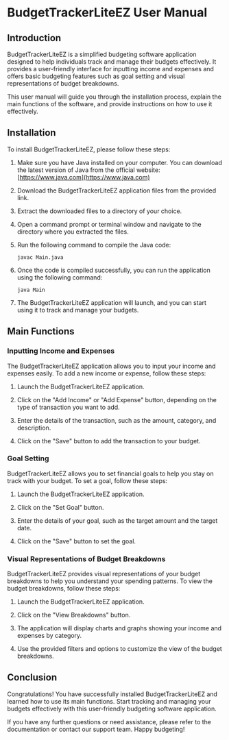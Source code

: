 # BudgetTrackerLiteEZ User Manual

## Introduction

BudgetTrackerLiteEZ is a simplified budgeting software application designed to help individuals track and manage their budgets effectively. It provides a user-friendly interface for inputting income and expenses and offers basic budgeting features such as goal setting and visual representations of budget breakdowns.

This user manual will guide you through the installation process, explain the main functions of the software, and provide instructions on how to use it effectively.

## Installation

To install BudgetTrackerLiteEZ, please follow these steps:

1. Make sure you have Java installed on your computer. You can download the latest version of Java from the official website: [https://www.java.com](https://www.java.com)

2. Download the BudgetTrackerLiteEZ application files from the provided link.

3. Extract the downloaded files to a directory of your choice.

4. Open a command prompt or terminal window and navigate to the directory where you extracted the files.

5. Run the following command to compile the Java code:

   ```
   javac Main.java
   ```

6. Once the code is compiled successfully, you can run the application using the following command:

   ```
   java Main
   ```

7. The BudgetTrackerLiteEZ application will launch, and you can start using it to track and manage your budgets.

## Main Functions

### Inputting Income and Expenses

The BudgetTrackerLiteEZ application allows you to input your income and expenses easily. To add a new income or expense, follow these steps:

1. Launch the BudgetTrackerLiteEZ application.

2. Click on the "Add Income" or "Add Expense" button, depending on the type of transaction you want to add.

3. Enter the details of the transaction, such as the amount, category, and description.

4. Click on the "Save" button to add the transaction to your budget.

### Goal Setting

BudgetTrackerLiteEZ allows you to set financial goals to help you stay on track with your budget. To set a goal, follow these steps:

1. Launch the BudgetTrackerLiteEZ application.

2. Click on the "Set Goal" button.

3. Enter the details of your goal, such as the target amount and the target date.

4. Click on the "Save" button to set the goal.

### Visual Representations of Budget Breakdowns

BudgetTrackerLiteEZ provides visual representations of your budget breakdowns to help you understand your spending patterns. To view the budget breakdowns, follow these steps:

1. Launch the BudgetTrackerLiteEZ application.

2. Click on the "View Breakdowns" button.

3. The application will display charts and graphs showing your income and expenses by category.

4. Use the provided filters and options to customize the view of the budget breakdowns.

## Conclusion

Congratulations! You have successfully installed BudgetTrackerLiteEZ and learned how to use its main functions. Start tracking and managing your budgets effectively with this user-friendly budgeting software application.

If you have any further questions or need assistance, please refer to the documentation or contact our support team. Happy budgeting!